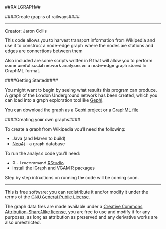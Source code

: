 ##RAILGRAPH##

####Create graphs of railways####

***

Creator: [Jaron Collis](http://memento.org)

This code allows you to harvest transport information from Wikipedia and use it to construct a node-edge graph, 
where the nodes are stations and edges are connections between them. 

Also included are some scripts written in R that will allow you to perform some useful social network analyses 
on a node-edge graph stored in GraphML format.


####Getting Started####

You might want to begin by seeing what results this program can produce. A graph of the London Underground network 
has been created, which you can load into a graph exploration tool like [Gephi](http://gephi.org).

You can download the graph as a [Gephi project](https://github.com/jaron/railgraph/blob/master/graphs/tubeDLR.gephi?raw=true) or a [GraphML file](https://raw.github.com/jaron/railgraph/master/graphs/tubeDLR.graphml)


####Creating your own graphs####

To create a graph from Wikipedia you'll need the following:

* Java (and Maven to build)
* [Neo4j](http://neo4j.org) - a graph database

To run the analysis code you'll need:

* R - I recommend [RStudio](http://rstudio.org)
* install the iGraph and VGAM R packages

Step by step intructions on running the code will be coming soon.


- - -

This is free software: you can redistribute it and/or modify it under the terms of the [GNU General Public License](http://www.gnu.org/licenses/gpl.html).

The graph data files are made available under a [Creative Commons Attribution-ShareAlike license](http://creativecommons.org/licenses/by-sa/3.0/deed.en_US), you are free to use and modify it for any purposes, as long as attribution as preserved and any derivative works are also unrestricted.
